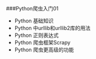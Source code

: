 ###Python爬虫入门01

* Python 基础知识
* Python 中urllib和urllib2库的用法
* Python 正则表达式
* Python 爬虫框架Scrapy
* Python 爬虫更高级的功能

